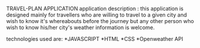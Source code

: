 TRAVEL-PLAN APPLICATION 
application description :
this application is designed mainly for travellers who are willing to travel to a given city and wish to know it's whereabouts before the journey but any other person who wish to know his/her city's weather information is welcome.

technologies used are:
*JAVASCRIPT
*HTML
*CSS
*Openweather API 
